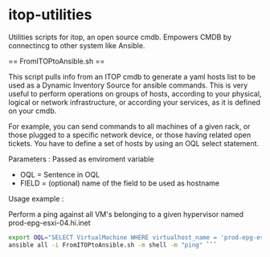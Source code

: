 itop-utilities
==============

Utilities scripts for itop, an open source cmdb. Empowers CMDB by connectincg to other system like Ansible.


== FromITOPtoAnsible.sh ==

 This script pulls info from an ITOP cmdb to generate  a yaml hosts list to be used as a Dynamic Inventory Source for ansible commands.
 This is very useful to perform operations on groups of hosts, according to your physical, logical or network infrastructure, or according your services, as it is defined on your cmdb. 
 
 For example, you can send commands to all machines of a given rack, or those plugged to a specific network device, or those having related open tickets. You have to define a set of hosts by using an OQL select statement.
 
 
 Parameters : Passed as enviroment variable 
  * OQL = Sentence in OQL 
  * FIELD = (optional) name of the field to be used as hostname 
 
 Usage example :
   
 Perform a ping against all VM's belonging to a given hypervisor named prod-epg-esxi-04.hi.inet 
 
``` bash
export OQL="SELECT VirtualMachine WHERE virtualhost_name = 'prod-epg-esxi-04.hi.inet' "  
ansible all -i FromITOPtoAnsible.sh -m shell -m "ping" ```
```




 
 
